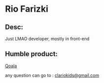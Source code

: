 # Rio Farizki

## Desc:
Just LMAO developer, mostly in front-end



## Humble product:

[Qoala](https://qoala.app)


any question can go to : clariokids@gmail.com
